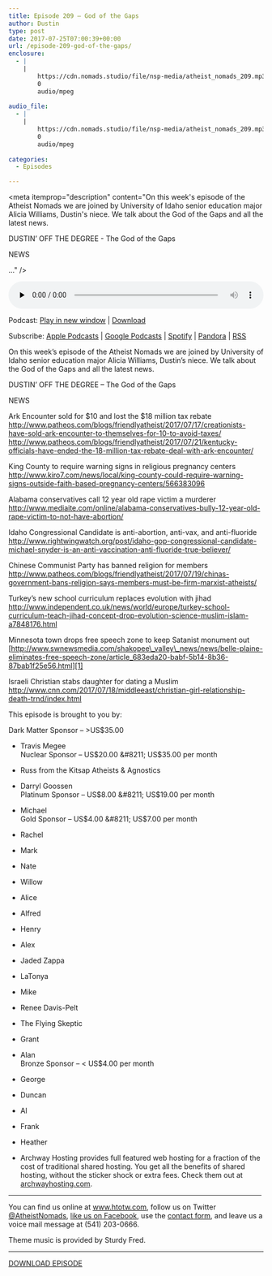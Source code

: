 ```yaml
---
title: Episode 209 – God of the Gaps
author: Dustin
type: post
date: 2017-07-25T07:00:39+00:00
url: /episode-209-god-of-the-gaps/
enclosure:
  - |
    |
        https://cdn.nomads.studio/file/nsp-media/atheist_nomads_209.mp3
        0
        audio/mpeg
        
audio_file:
  - |
    |
        https://cdn.nomads.studio/file/nsp-media/atheist_nomads_209.mp3
        0
        audio/mpeg
        
categories:
  - Episodes

---
```

<div itemscope itemtype="http://schema.org/AudioObject">
  <meta itemprop="name" content="Episode 209 &#8211; God of the Gaps" />
  
  <meta itemprop="uploadDate" content="2017-07-25T01:00:39-06:00" />
  
  <meta itemprop="encodingFormat" content="audio/mpeg" />
  
  <meta itemprop="description" content="On this week's episode of the Atheist Nomads we are joined by University of Idaho senior education major Alicia Williams, Dustin's niece. We talk about the God of the Gaps and all the latest news.

DUSTIN’ OFF THE DEGREE - The God of the Gaps

NEWS

..." />
  
  <meta itemprop="contentUrl" content="https://dts.podtrac.com/redirect.mp3/cdn.nomads.studio/file/nsp-media/atheist_nomads_209.mp3" />
  </p> 
  
  <div class="powerpress_player" id="powerpress_player_8472">
    <audio class="wp-audio-shortcode" id="audio-1596-216" preload="none" style="width: 100%;" controls="controls"><source type="audio/mpeg" src="https://dts.podtrac.com/redirect.mp3/cdn.nomads.studio/file/nsp-media/atheist_nomads_209.mp3?_=216" /><a href="https://dts.podtrac.com/redirect.mp3/cdn.nomads.studio/file/nsp-media/atheist_nomads_209.mp3">https://dts.podtrac.com/redirect.mp3/cdn.nomads.studio/file/nsp-media/atheist_nomads_209.mp3</a></audio>
  </div>
</div>

<p class="powerpress_links powerpress_links_mp3">
  Podcast: <a href="https://dts.podtrac.com/redirect.mp3/cdn.nomads.studio/file/nsp-media/atheist_nomads_209.mp3" class="powerpress_link_pinw" target="_blank" title="Play in new window" onclick="return powerpress_pinw('https://htotw.com/?powerpress_pinw=1596-podcast');" rel="nofollow">Play in new window</a> | <a href="https://dts.podtrac.com/redirect.mp3/cdn.nomads.studio/file/nsp-media/atheist_nomads_209.mp3" class="powerpress_link_d" title="Download" rel="nofollow" download="atheist_nomads_209.mp3">Download</a>
</p>

<p class="powerpress_links powerpress_subscribe_links">
  Subscribe: <a href="https://podcasts.apple.com/us/podcast/humanists-take-on-the-world/id530050098?mt=2&ls=1" class="powerpress_link_subscribe powerpress_link_subscribe_itunes" target="_blank" title="Subscribe on Apple Podcasts" rel="nofollow">Apple Podcasts</a> | <a href="https://www.google.com/podcasts?feed=aHR0cDovL2F0aGVpc3Rub21hZHMubGlic3luLmNvbS9yc3M%3D" class="powerpress_link_subscribe powerpress_link_subscribe_googleplay" target="_blank" title="Subscribe on Google Podcasts" rel="nofollow">Google Podcasts</a> | <a href="https://open.spotify.com/show/3LzK2xZGike6Tc1GEMtMbr?si=LieN9SNuTpq96smuaUsH8A" class="powerpress_link_subscribe powerpress_link_subscribe_spotify" target="_blank" title="Subscribe on Spotify" rel="nofollow">Spotify</a> | <a href="https://www.pandora.com/podcast/atheist-nomads/PC:10122?corr=62071012&part=ug" class="powerpress_link_subscribe powerpress_link_subscribe_pandora" target="_blank" title="Subscribe on Pandora" rel="nofollow">Pandora</a> | <a href="https://htotw.com/feed/podcast/" class="powerpress_link_subscribe powerpress_link_subscribe_rss" target="_blank" title="Subscribe via RSS" rel="nofollow">RSS</a>
</p>

<center>
</center>On this week&#8217;s episode of the Atheist Nomads we are joined by University of Idaho senior education major Alicia Williams, Dustin&#8217;s niece. We talk about the God of the Gaps and all the latest news.

DUSTIN’ OFF THE DEGREE &#8211; The God of the Gaps

NEWS

Ark Encounter sold for $10 and lost the $18 million tax rebate  
<http://www.patheos.com/blogs/friendlyatheist/2017/07/17/creationists-have-sold-ark-encounter-to-themselves-for-10-to-avoid-taxes/>  
<http://www.patheos.com/blogs/friendlyatheist/2017/07/21/kentucky-officials-have-ended-the-18-million-tax-rebate-deal-with-ark-encounter/>

King County to require warning signs in religious pregnancy centers  
 <http://www.kiro7.com/news/local/king-county-could-require-warning-signs-outside-faith-based-pregnancy-centers/566383096>

Alabama conservatives call 12 year old rape victim a murderer  
 <http://www.mediaite.com/online/alabama-conservatives-bully-12-year-old-rape-victim-to-not-have-abortion/>

Idaho Congressional Candidate is anti-abortion, anti-vax, and anti-fluoride  
 <http://www.rightwingwatch.org/post/idaho-gop-congressional-candidate-michael-snyder-is-an-anti-vaccination-anti-fluoride-true-believer/>

Chinese Communist Party has banned religion for members  
 <http://www.patheos.com/blogs/friendlyatheist/2017/07/19/chinas-government-bans-religion-says-members-must-be-firm-marxist-atheists/>

Turkey&#8217;s new school curriculum replaces evolution with jihad  
 <http://www.independent.co.uk/news/world/europe/turkey-school-curriculum-teach-jihad-concept-drop-evolution-science-muslim-islam-a7848176.html>

Minnesota town drops free speech zone to keep Satanist monument out  
 [http://www.swnewsmedia.com/shakopee\_valley\_news/news/belle-plaine-eliminates-free-speech-zone/article_683eda20-babf-5b14-8b36-87bab1f25e56.html][1]

Israeli Christian stabs daughter for dating a Muslim  
 <http://www.cnn.com/2017/07/18/middleeast/christian-girl-relationship-death-trnd/index.html>

This episode is brought to you by:

Dark Matter Sponsor &#8211; >US$35.00  
* Travis Megee  
Nuclear Sponsor &#8211; US$20.00 &#8211; US$35.00 per month  
* Russ from the Kitsap Atheists & Agnostics  
* Darryl Goossen  
Platinum Sponsor &#8211; US$8.00 &#8211; US$19.00 per month  
* Michael  
Gold Sponsor &#8211; US$4.00 &#8211; US$7.00 per month  
* Rachel  
* Mark  
* Nate  
* Willow  
* Alice  
* Alfred  
* Henry  
* Alex  
* Jaded Zappa  
* LaTonya  
* Mike  
* Renee Davis-Pelt  
* The Flying Skeptic  
* Grant  
* Alan  
Bronze Sponsor &#8211; < US$4.00 per month  
* George  
* Duncan  
* Al  
* Frank  
* Heather

* Archway Hosting provides full featured web hosting for a fraction of the cost of traditional shared hosting. You get all the benefits of shared hosting, without the sticker shock or extra fees. Check them out at <a href="http://archwayhosting.com/" target="_blank" rel="noopener">archwayhosting.com</a>.

<hr width="500" />

You can find us online at <a href="https://www.htotw.com/" target="_blank" rel="noopener">www.htotw.com</a>, follow us on Twitter <a href="https://htotw.com/twitter" target="_blank" rel="noopener">@AtheistNomads</a>, <a href="https://htotw.com/facebook" target="_blank" rel="noopener">like us on Facebook</a>, use the [contact form](https://htotw.com/contact), and leave us a voice mail message at (541) 203-0666.

Theme music is provided by Sturdy Fred.

<hr width="”500”" />

[DOWNLOAD EPISODE][2]

 [1]: http://www.swnewsmedia.com/shakopee_valley_news/news/belle-plaine-eliminates-free-speech-zone/article_683eda20-babf-5b14-8b36-87bab1f25e56.html
 [2]: https://dts.podtrac.com/redirect.mp3/cdn.nomads.studio/file/nsp-media/atheist_nomads_209.mp3